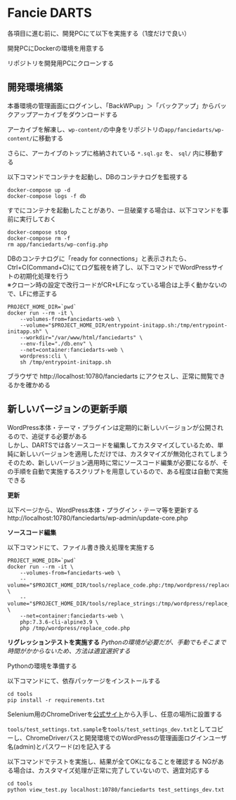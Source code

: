 # Fancie DARTS
各項目に進む前に、開発PCにて以下を実施する（1度だけで良い）

開発PCにDockerの環境を用意する

リポジトリを開発用PCにクローンする

## 開発環境構築
本番環境の管理画面にログインし、「BackWPup」＞「バックアップ」からバックアップアーカイブをダウンロードする

アーカイブを解凍し、`wp-content/`の中身をリポジトリの`app/fanciedarts/wp-content/`に移動する

さらに、アーカイブのトップに格納されている `*.sql.gz` を、 `sql/` 内に移動する

以下コマンドでコンテナを起動し、DBのコンテナログを監視する

```
docker-compose up -d
docker-compose logs -f db
```

すでにコンテナを起動したことがあり、一旦破棄する場合は、以下コマンドを事前に実行しておく

```
docker-compose stop
docker-compose rm -f
rm app/fanciedarts/wp-config.php
```

DBのコンテナログに「ready for connections」と表示されたら、Ctrl+C(Command+C)にてログ監視を終了し、以下コマンドでWordPressサイトの初期化処理を行う  
※クローン時の設定で改行コードがCR+LFになっている場合は上手く動かないので、LFに修正する

```
PROJECT_HOME_DIR=`pwd`
docker run --rm -it \
    --volumes-from=fanciedarts-web \
    --volume="$PROJECT_HOME_DIR/entrypoint-initapp.sh:/tmp/entrypoint-initapp.sh" \
    --workdir="/var/www/html/fanciedarts" \
    --env-file="./db.env" \
    --net=container:fanciedarts-web \
    wordpress:cli \
    sh /tmp/entrypoint-initapp.sh
```

ブラウザで http://localhost:10780/fanciedarts にアクセスし、正常に閲覧できるかを確かめる

## 新しいバージョンの更新手順
WordPress本体・テーマ・プラグインは定期的に新しいバージョンが公開されるので、追従する必要がある  
しかし、DARTSでは各ソースコードを編集してカスタマイズしているため、単純に新しいバージョンを適用しただけでは、カスタマイズが無効化されてしまう  
そのため、新しいバージョン適用時に常にソースコード編集が必要になるが、その手順を自動で実施するスクリプトを用意しているので、ある程度は自動で実施できる

**更新**

以下ページから、WordPress本体・プラグイン・テーマ等を更新する  
http://localhost:10780/fanciedarts/wp-admin/update-core.php

**ソースコード編集**

以下コマンドにて、ファイル書き換え処理を実施する

```
PROJECT_HOME_DIR=`pwd`
docker run --rm -it \
    --volumes-from=fanciedarts-web \
    --volume="$PROJECT_HOME_DIR/tools/replace_code.php:/tmp/wordpress/replace_code.php" \
    --volume="$PROJECT_HOME_DIR/tools/replace_strings:/tmp/wordpress/replace_strings" \
    --net=container:fanciedarts-web \
    php:7.3.6-cli-alpine3.9 \
    php /tmp/wordpress/replace_code.php
```

**リグレッションテストを実施する**
_Pythonの環境が必要だが、手動でもそこまで時間がかからないため、方法は適宜選択する_

Pythonの環境を準備する

以下コマンドにて、依存パッケージをインストールする

```
cd tools
pip install -r requirements.txt
```

Selenium用のChromeDriverを[公式サイト](http://chromedriver.chromium.org/downloads)から入手し、任意の場所に設置する

`tools/test_settings.txt.sample`を`tools/test_settings_dev.txt`としてコピーし、ChromeDriverパスと開発環境でのWordPressの管理画面ログインユーザ名(admin)とパスワード(z)を記入する

以下コマンドでテストを実施し、結果が全てOKになることを確認する
NGがある場合は、カスタマイズ処理が正常に完了していないので、適宜対応する

```
cd tools
python view_test.py localhost:10780/fanciedarts test_settings_dev.txt
```
